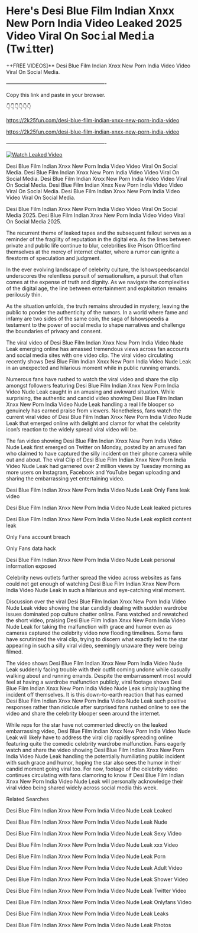 # Here's Desi Blue Film Indian Xnxx New Porn India Video Leaked 2025 Video Viral On Soc𝚒al Med𝚒a (Tw𝚒tter)

++FREE VIDEOS]** Desi Blue Film Indian Xnxx New Porn India Video Video Viral On Social Media.

———————————————————-

Copy this link and paste in your browser.

👇👇👇👇👇👇

https://2k25fun.com/desi-blue-film-indian-xnxx-new-porn-india-video

https://2k25fun.com/desi-blue-film-indian-xnxx-new-porn-india-video

———————————————————-

[![Watch Leaked Video](https://miro.medium.com/v2/resize:fit:828/format:webp/1*cilzJN44JGOrTw9NJCrNHA.gif "Watch Leaked Video")](https://2k25fun.com/desi-blue-film-indian-xnxx-new-porn-india-video)

Desi Blue Film Indian Xnxx New Porn India Video Video Viral On Social Media. Desi Blue Film Indian Xnxx New Porn India Video Video Viral On Social Media. Desi Blue Film Indian Xnxx New Porn India Video Video Viral On Social Media. Desi Blue Film Indian Xnxx New Porn India Video Video Viral On Social Media. Desi Blue Film Indian Xnxx New Porn India Video Video Viral On Social Media.

Desi Blue Film Indian Xnxx New Porn India Video Video Viral On Social Media 2025. Desi Blue Film Indian Xnxx New Porn India Video Video Viral On Social Media 2025.

The recurrent theme of leaked tapes and the subsequent fallout serves as a reminder of the fragility of reputation in the digital era. As the lines between private and public life continue to blur, celebrities like Prison Officerfind themselves at the mercy of internet chatter, where a rumor can ignite a firestorm of speculation and judgment.

In the ever evolving landscape of celebrity culture, the Ishowspeedscandal underscores the relentless pursuit of sensationalism, a pursuit that often comes at the expense of truth and dignity. As we navigate the complexities of the digital age, the line between entertainment and exploitation remains perilously thin.

As the situation unfolds, the truth remains shrouded in mystery, leaving the public to ponder the authenticity of the rumors. In a world where fame and infamy are two sides of the same coin, the saga of Ishowspeedis a testament to the power of social media to shape narratives and challenge the boundaries of privacy and consent.

The viral video of Desi Blue Film Indian Xnxx New Porn India Video Nude Leak emerging online has amassed tremendous views across fan accounts and social media sites with one video clip. The viral video circulating recently shows Desi Blue Film Indian Xnxx New Porn India Video Nude Leak in an unexpected and hilarious moment while in public running errands.

Numerous fans have rushed to watch the viral video and share the clip amongst followers featuring Desi Blue Film Indian Xnxx New Porn India Video Nude Leak caught in an amusing and awkward situation. While surprising, the authentic and candid video showing Desi Blue Film Indian Xnxx New Porn India Video Nude Leak handling a real life blooper so genuinely has earned praise from viewers. Nonetheless, fans watch the current viral video of Desi Blue Film Indian Xnxx New Porn India Video Nude Leak that emerged online with delight and clamor for what the celebrity icon’s reaction to the widely spread viral video will be.

The fan video showing Desi Blue Film Indian Xnxx New Porn India Video Nude Leak first emerged on Twitter on Monday, posted by an amused fan who claimed to have captured the silly incident on their phone camera while out and about. The viral Clip of Desi Blue Film Indian Xnxx New Porn India Video Nude Leak had garnered over 2 million views by Tuesday morning as more users on Instagram, Facebook and YouTube began uploading and sharing the embarrassing yet entertaining video.

Desi Blue Film Indian Xnxx New Porn India Video Nude Leak Only Fans leak video

Desi Blue Film Indian Xnxx New Porn India Video Nude Leak leaked pictures

Desi Blue Film Indian Xnxx New Porn India Video Nude Leak explicit content leak

Only Fans account breach

Only Fans data hack

Desi Blue Film Indian Xnxx New Porn India Video Nude Leak personal information exposed

Celebrity news outlets further spread the video across websites as fans could not get enough of watching Desi Blue Film Indian Xnxx New Porn India Video Nude Leak in such a hilarious and eye-catching viral moment.

Discussion over the viral Desi Blue Film Indian Xnxx New Porn India Video Nude Leak video showing the star candidly dealing with sudden wardrobe issues dominated pop culture chatter online. Fans watched and rewatched the short video, praising Desi Blue Film Indian Xnxx New Porn India Video Nude Leak for taking the malfunction with grace and humor even as cameras captured the celebrity video now flooding timelines. Some fans have scrutinized the viral clip, trying to discern what exactly led to the star appearing in such a silly viral video, seemingly unaware they were being filmed.

The video shows Desi Blue Film Indian Xnxx New Porn India Video Nude Leak suddenly facing trouble with their outfit coming undone while casually walking about and running errands. Despite the embarrassment most would feel at having a wardrobe malfunction publicly, viral footage shows Desi Blue Film Indian Xnxx New Porn India Video Nude Leak simply laughing the incident off themselves. It is this down-to-earth reaction that has earned Desi Blue Film Indian Xnxx New Porn India Video Nude Leak such positive responses rather than ridicule after surprised fans rushed online to see the video and share the celebrity blooper seen around the internet.

While reps for the star have not commented directly on the leaked embarrassing video, Desi Blue Film Indian Xnxx New Porn India Video Nude Leak will likely have to address the viral clip rapidly spreading online featuring quite the comedic celebrity wardrobe malfunction. Fans eagerly watch and share the video showing Desi Blue Film Indian Xnxx New Porn India Video Nude Leak handling the potentially humiliating public incident with such grace and humor, hoping the star also sees the humor in their candid moment going viral too. For now, footage of the celebrity video continues circulating with fans clamoring to know if Desi Blue Film Indian Xnxx New Porn India Video Nude Leak will personally acknowledge their viral video being shared widely across social media this week.

Related Searches

Desi Blue Film Indian Xnxx New Porn India Video Nude Leak Leaked

Desi Blue Film Indian Xnxx New Porn India Video Nude Leak Nude

Desi Blue Film Indian Xnxx New Porn India Video Nude Leak Sexy Video

Desi Blue Film Indian Xnxx New Porn India Video Nude Leak xxx Video

Desi Blue Film Indian Xnxx New Porn India Video Nude Leak Porn

Desi Blue Film Indian Xnxx New Porn India Video Nude Leak Adult Video

Desi Blue Film Indian Xnxx New Porn India Video Nude Leak Shower Video

Desi Blue Film Indian Xnxx New Porn India Video Nude Leak Twitter Video

Desi Blue Film Indian Xnxx New Porn India Video Nude Leak Onlyfans Video

Desi Blue Film Indian Xnxx New Porn India Video Nude Leak Leaks

Desi Blue Film Indian Xnxx New Porn India Video Nude Leak Photos